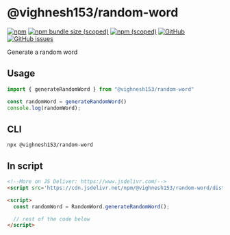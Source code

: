 # @vighnesh153/random-word

[![npm](https://img.shields.io/npm/dt/@vighnesh153/random-word)](https://img.shields.io/npm/dt/@vighnesh153/random-word)
[![npm bundle size (scoped)](https://img.shields.io/bundlephobia/minzip/@vighnesh153/random-word)](https://img.shields.io/bundlephobia/minzip/@vighnesh153/random-word)
[![npm (scoped)](https://img.shields.io/npm/v/@vighnesh153/-version)](https://www.npmjs.com/package/@vighnesh153/-version)
[![GitHub](https://img.shields.io/github/license/vighnesh153/vighnesh153-turbo)](https://github.com/vighnesh153/vighnesh153-turbo/blob/main/LICENSE)
[![GitHub issues](https://img.shields.io/github/issues/vighnesh153/vighnesh153-turbo)](https://github.com/vighnesh153/vighnesh153-turbo/issues)

Generate a random word

## Usage

```ts
import { generateRandomWord } from "@vighnesh153/random-word"

const randomWord = generateRandomWord()
console.log(randomWord);
```

## CLI

```shell
npx @vighnesh153/random-word
```

## In script

```html
<!--More on JS Deliver: https://www.jsdelivr.com/-->
<script src='https://cdn.jsdelivr.net/npm/@vighnesh153/random-word/dist/main.umd.js'></script>

<script>
  const randomWord = RandomWord.generateRandomWord();

  // rest of the code below
</script>
```
